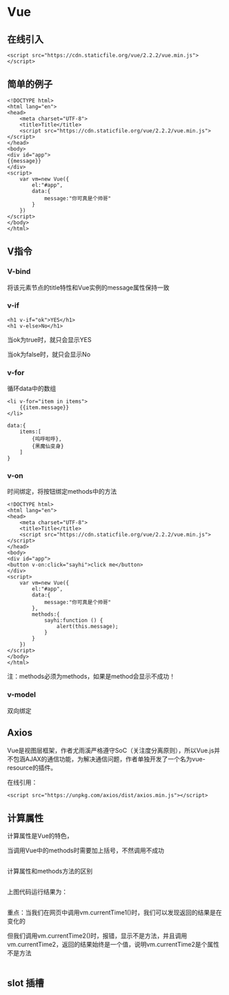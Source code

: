 # Vue

## 在线引入

```
<script src="https://cdn.staticfile.org/vue/2.2.2/vue.min.js"></script>
```

## 简单的例子

```
<!DOCTYPE html>
<html lang="en">
<head>
    <meta charset="UTF-8">
    <title>Title</title>
    <script src="https://cdn.staticfile.org/vue/2.2.2/vue.min.js"></script>
</head>
<body>
<div id="app">
{{message}}
</div>
<script>
    var vm=new Vue({
        el:"#app",
        data:{
            message:"你可真是个帅哥"
        }
    })
</script>
</body>
</html>
```

## V指令

### V-bind

<span v-bind:tittle="message">将该元素节点的title特性和Vue实例的message属性保持一致

### v-if

```
<h1 v-if="ok">YES</h1>
<h1 v-else>No</h1>
```

当ok为true时，就只会显示YES

当ok为false时，就只会显示No

### v-for

循环data中的数组

```
<li v-for="item in items">
	{{item.message}}
</li>

data:{
	items:[
		{呜呼啦呼},
		{黑魔仙变身}
	]
}
```

### v-on

时间绑定，将按钮绑定methods中的方法

```
<!DOCTYPE html>
<html lang="en">
<head>
    <meta charset="UTF-8">
    <title>Title</title>
    <script src="https://cdn.staticfile.org/vue/2.2.2/vue.min.js"></script>
</head>
<body>
<div id="app">
<button v-on:click="sayhi">click me</button>
</div>
<script>
    var vm=new Vue({
        el:"#app",
        data:{
            message:"你可真是个帅哥"
        },
        methods:{
            sayhi:function () {
                alert(this.message);
            }
        }
    })
</script>
</body>
</html>
```

注：methods必须为methods，如果是method会显示不成功！

### v-model

双向绑定

## Axios

Vue是视图层框架，作者尤雨溪严格遵守SoC（关注度分离原则），所以Vue.js并不包涵AJAX的通信功能，为解决通信问题，作者单独开发了一个名为vue-resource的插件。

在线引用：

```
<script src="https://unpkg.com/axios/dist/axios.min.js"></script>
```

## 计算属性

计算属性是Vue的特色，

当调用Vue中的methods时需要加上括号，不然调用不成功

<img :src="$withBase('/assets/img/image-20210909103346172.png')">

计算属性和methods方法的区别

<img :src="$withBase('/assets/img/image-20210909103734603.png')">

上图代码运行结果为：

<img :src="$withBase('/assets/img/image-20210909103754889.png')">

重点：当我们在网页中调用vm.currentTime1()时，我们可以发现返回的结果是在变化的
<img :src="$withBase('/assets/img/image-20210909104033823.png')">

但我们调用vm.currentTime2()时，报错，显示不是方法，并且调用vm.currentTime2，返回的结果始终是一个值，说明vm.currentTime2是个属性不是方法

<img :src="$withBase('/assets/img/image-20210909104200316.png')">

## slot 插槽

